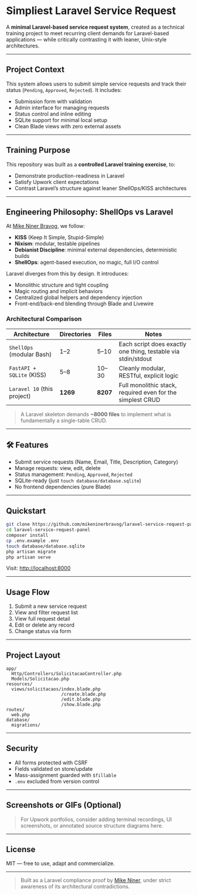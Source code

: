 # Simpliest Laravel Service Request

A **minimal Laravel-based service request system**, created as a technical training project to meet recurring client demands for Laravel-based applications — while critically contrasting it with leaner, Unix-style architectures.

---

## Project Context

This system allows users to submit simple service requests and track their status (`Pending`, `Approved`, `Rejected`). It includes:

- Submission form with validation
- Admin interface for managing requests
- Status control and inline editing
- SQLite support for minimal local setup
- Clean Blade views with zero external assets

---

## Training Purpose

This repository was built as a **controlled Laravel training exercise**, to:

- Demonstrate production-readiness in Laravel
- Satisfy Upwork client expectations
- Contrast Laravel’s structure against leaner ShellOps/KISS architectures

---

## Engineering Philosophy: ShellOps vs Laravel

At [Mike Niner Bravog](https://github.com/mikeninerbravog), we follow:

- **KISS** (Keep It Simple, Stupid-Simple)
- **Nixism**: modular, testable pipelines
- **Debianist Discipline**: minimal external dependencies, deterministic builds
- **ShellOps**: agent-based execution, no magic, full I/O control

Laravel diverges from this by design. It introduces:

- Monolithic structure and tight coupling
- Magic routing and implicit behaviors
- Centralized global helpers and dependency injection
- Front-end/back-end blending through Blade and Livewire

### Architectural Comparison

| Architecture                  | Directories | Files  | Notes |
|------------------------------|-------------|--------|-------|
| `ShellOps` (modular Bash)    | 1–2         | 5–10   | Each script does exactly one thing, testable via stdin/stdout |
| `FastAPI + SQLite` (KISS)    | 5–8         | 10–30  | Cleanly modular, RESTful, explicit logic |
| `Laravel 10` (this project)  | **1269**    | **8207** | Full monolithic stack, required even for the simplest CRUD |

> A Laravel skeleton demands **~8000 files** to implement what is fundamentally a single-table CRUD.

---

## 🛠️ Features

- Submit service requests (Name, Email, Title, Description, Category)
- Manage requests: view, edit, delete
- Status management: `Pending`, `Approved`, `Rejected`
- SQLite-ready (just `touch database/database.sqlite`)
- No frontend dependencies (pure Blade)

---

## Quickstart

```bash
git clone https://github.com/mikeninerbravog/laravel-service-request-panel.git
cd laravel-service-request-panel
composer install
cp .env.example .env
touch database/database.sqlite
php artisan migrate
php artisan serve
````

Visit: [http://localhost:8000](http://localhost:8000)

---

## Usage Flow

1. Submit a new service request
2. View and filter request list
3. View full request detail
4. Edit or delete any record
5. Change status via form

---

## Project Layout

```text
app/
  Http/Controllers/SolicitacaoController.php
  Models/Solicitacao.php
resources/
  views/solicitacaos/index.blade.php
                     /create.blade.php
                     /edit.blade.php
                     /show.blade.php
routes/
  web.php
database/
  migrations/
```

---

## Security

* All forms protected with CSRF
* Fields validated on store/update
* Mass-assignment guarded with `$fillable`
* `.env` excluded from version control

---

## Screenshots or GIFs (Optional)

> For Upwork portfolios, consider adding terminal recordings, UI screenshots, or annotated source structure diagrams here.

---

## License

MIT — free to use, adapt and commercialize.

---

> Built as a Laravel compliance proof by [Mike Niner](https://github.com/mikeninerbravog), under strict awareness of its architectural contradictions.
